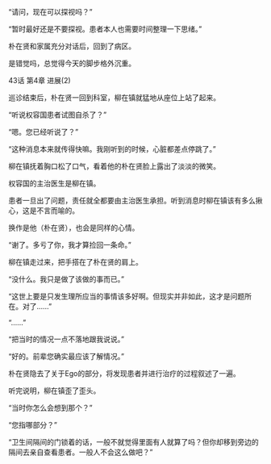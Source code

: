 “请问，现在可以探视吗？”

“暂时最好还是不要探视。患者本人也需要时间整理一下思绪。”

朴在贤和家属充分对话后，回到了病区。

是错觉吗，总觉得今天的脚步格外沉重。

43话 第4章 进展(2)

巡诊结束后，朴在贤一回到科室，柳在镇就猛地从座位上站了起来。

“听说权容国患者试图自杀了？”

“嗯。您已经听说了？”

“这种消息本来就传得快嘛。我刚听到的时候，心脏都差点停跳了。”

柳在镇抚着胸口松了口气，看着他的朴在贤脸上露出了淡淡的微笑。

权容国的主治医生是柳在镇。

患者一旦出了问题，责任就全都要由主治医生承担。听到消息时柳在镇该有多么揪心，这是不言而喻的。

换作是他（朴在贤），也会是同样的心情。

“谢了。多亏了你，我才算捡回一条命。”

柳在镇走过来，把手搭在了朴在贤的肩上。

“没什么。我只是做了该做的事而已。”

“这世上要是只发生理所应当的事情该多好啊。但现实并非如此，这才是问题所在。对了……”

“……”

“把当时的情况一点不落地跟我说说。”

“好的。前辈您确实最应该了解情况。”

朴在贤隐去了关于Ego的部分，将发现患者并进行治疗的过程叙述了一遍。

听完说明，柳在镇歪了歪头。

“当时你怎么会想到那个？”

“您指哪部分？”

“卫生间隔间的门锁着的话，一般不就觉得里面有人就算了吗？但你却移到旁边的隔间去亲自查看患者。一般人不会这么做吧？”